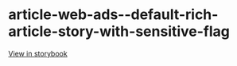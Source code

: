 # article-web-ads--default-rich-article-story-with-sensitive-flag

[View in storybook](https://raw.githack.com/Independent-Digital-News-and-Media-Ltd/indy100-pwamp-sb/PR-786-sb/index.html?path=/story/article-web-ads--default-rich-article-story-with-sensitive-flag)